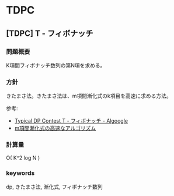 # TDPC

## [TDPC] T - フィボナッチ

### 問題概要

K項間フィボナッチ数列の第N項を求める。


### 方針

きたまさ法。きたまさ法は、m項間漸化式のk項目を高速に求める方法。

参考:

- [Typical DP Contest T - フィボナッチ - Algoogle](http://algoogle.hadrori.jp/tdpc/t/)
- [m項間漸化式の高速なアルゴリズム](http://nitcoder000.hatenablog.com/entry/kitamasa)

### 計算量

O( K^2 log N )


### keywords

dp, きたまさ法, 漸化式, フィボナッチ数列

